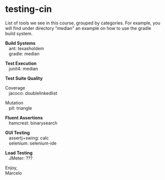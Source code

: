 # testing-cin

List of tools we see in this course, grouped by categories.  For
example, you will find under directory "median" an example on how to
use the gradle build system.<br>

<p><b>Build Systems</b><br>
&nbsp;&nbsp;&nbsp;ant: texasholdem<br>
&nbsp;&nbsp;&nbsp;gradle: median<br>
</p>

<p><b>Test Execution</b><br>
&nbsp;&nbsp;&nbsp;junit4: median<br>
</p>

<p><b>Test Suite Quality</b><br>
<p>Coverage<br>
&nbsp;&nbsp;&nbsp;jacoco: doublelinkedlist<br>
</p>
<p>Mutation<br>
&nbsp;&nbsp;&nbsp;pit: triangle<br>
</p>
</p>

<p><b>Fluent Assertions</b><br>
&nbsp;&nbsp;&nbsp;hamcrest: binarysearch<br>
</p>

<p><b>GUI Testing</b><br>
&nbsp;&nbsp;&nbsp;assertj+swing: calc<br>
&nbsp;&nbsp;&nbsp;selenium: selenium-ide<br>
</p>

<p><b>Load Testing</b><br>
&nbsp;&nbsp;&nbsp;JMeter: ???<br>
</p>

Enjoy,<br>
Marcelo



